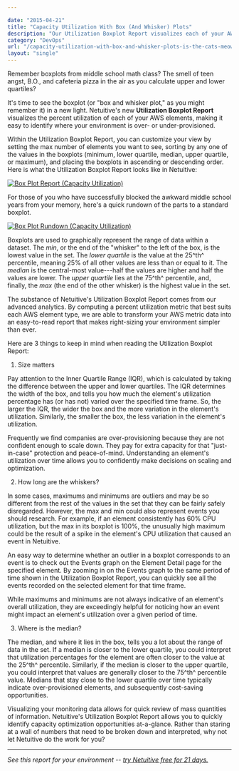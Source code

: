 ```yaml
---

date: "2015-04-21"
title: "Capacity Utilization With Box (And Whisker) Plots"
description: "Our Utilization Boxplot Report visualizes each of your AWS elements' utilization, making it easy to see if your environment is over- or under-provisioned."
category: "DevOps"
url: "/capacity-utilization-with-box-and-whisker-plots-is-the-cats-meow/"
layout: "single"
---
```



Remember boxplots from middle school math class? The smell of teen angst, B.O., and cafeteria pizza in the air as you calculate upper and lower quartiles?

It's time to see the boxplot (or "box and whisker plot," as you might remember it) in a new light. Netuitive's new **Utilization Boxplot Report** visualizes the percent utilization of each of your AWS elements, making it easy to identify where your environment is over- or under-provisioned.

Within the Utilization Boxplot Report, you can customize your view by setting the max number of elements  you want to see, sorting by any one of the values in the boxplots (minimum, lower quartile, median, upper quartile, or maximum), and placing the boxplots in ascending or descending order.  Here is what the Utilization Boxplot Report looks like in Netuitive:

[![Box Plot Report (Capacity Utilization)](https://www.metricly.com/wp-content/uploads/2016/03/utilizationboxplotreport.png)](https://www.metricly.com/wp-content/uploads/2016/03/utilizationboxplotreport.png)

For those of you who have successfully blocked the awkward middle school years from your memory, here's a quick rundown of the parts to a standard boxplot.

[![Box Plot Rundown (Capacity Utilization)](https://www.metricly.com/wp-content/uploads/2016/03/box-plot-rundown.png)](https://www.metricly.com/wp-content/uploads/2016/03/box-plot-rundown.png)

Boxplots are used to graphically represent the range of data within a dataset. The *min*, or the end of the "whisker" to the left of the box, is the lowest value in the set. The *lower quartile* is the value at the 25^th^ percentile, meaning 25% of all other values are less than or equal to it. The *median* is the central-most value---half the values are higher and half the values are lower. The *upper quartile* lies at the 75^th^ percentile, and, finally, the *max* (the end of the other whisker) is the highest value in the set.

The substance of Netuitive's Utilization Boxplot Report comes from our advanced analytics. By computing a percent utilization metric that best suits each AWS element type, we are able to transform your AWS metric data into an easy-to-read report that makes right-sizing your environment simpler than ever.

Here are 3 things to keep in mind when reading the Utilization Boxplot Report:

1) Size matters

Pay attention to the Inner Quartile Range (IQR), which is calculated by taking the difference between the upper and lower quartiles. The IQR determines the width of the box, and  tells you how much the element's utilization percentage has (or has not) varied over the specified time frame. So, the larger the IQR, the wider the box and the more variation in the element's utilization. Similarly, the smaller the box, the less variation in the element's utilization.

Frequently we find companies are over-provisioning because they are not confident enough to scale down.  They pay for extra capacity for that "just-in-case" protection and peace-of-mind. Understanding an element's utilization over time allows you to confidently make decisions on scaling and optimization.

2) How long are the whiskers?

In some cases, maximums and minimums are outliers and may be so different from the rest of the values in the set that they can be fairly safely disregarded. However, the max and min could also represent events you should research. For example, if an element consistently has 60% CPU utilization, but the max in its boxplot is 100%, the unusually high maximum could be the result of a spike in the element's CPU utilization that caused an event in Netuitive.

An easy way to determine whether an outlier in a boxplot corresponds to an event is to check out the Events graph on the Element Detail page for the specified element. By zooming in on the Events graph to the same period of time shown in the Utilization Boxplot Report, you can quickly see all the events recorded on the selected element for that time frame.

While maximums and minimums are not always indicative of an element's overall utilization, they are exceedingly helpful for noticing how an event might impact an element's utilization over a given period of time.

3) Where is the median?

The median, and where it lies in the box, tells you a lot about the range of data in the set. If a median is closer to the lower quartile, you could interpret that utilization percentages for the element are often closer to the value at the 25^th^ percentile. Similarly, if the median is closer to the upper quartile, you could interpret that values are generally closer to the 75^th^ percentile value.  Medians that stay close to the lower quartile over time typically indicate over-provisioned elements, and subsequently cost-saving opportunities.

Visualizing your monitoring data allows for quick review of mass quantities of information.  Netuitive's Utilization Boxplot Report allows you to quickly identify capacity optimization opportunities at-a-glance.  Rather than staring at a wall of numbers that need to be broken down and interpreted, why not let Netuitive do the work for you?

* * * * *
*See this report for your environment -- [try Netuitive free for 21 days.](https://www.metricly.com/signup)*
